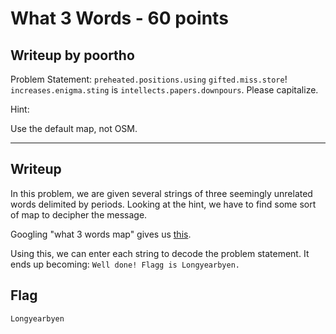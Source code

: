 
What 3 Words - 60 points
===

Writeup by poortho
------
Problem Statement:
`preheated.positions.using` `gifted.miss.store`! `increases.enigma.sting` is `intellects.papers.downpours`. Please capitalize.

Hint:

Use the default map, not OSM.

------

Writeup
------
In this problem, we are given several strings of three seemingly unrelated words delimited by periods. Looking at the hint, we have to find some sort of map to decipher the message.

Googling "what 3 words map" gives us [this](https://map.what3words.com/).

Using this, we can enter each string to decode the problem statement. It ends up becoming: `Well done! Flagg is Longyearbyen.`

Flag
------

`Longyearbyen`